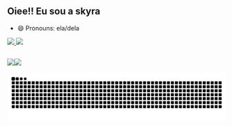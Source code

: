 ## Oiee!! Eu sou a skyra
- 😄 Pronouns: ela/dela

<div>
  <a href="https://beacons.ai/skyra18">
  <img height:"180cm" src="https://github-readme-stats.vercel.app/api?username=skyra18&show_icons=true&theme=rose&include_all_commits=true&count_private=true">
  <img height:"180cm" src="https://github-readme-stats.vercel.app/api/top-langs/?username=skyra18&layout=compact&theme=rose&langs_count=16"/>
</div>

##

<div>
  <a href="mailto:eduarda.alves@aluno.ufabc.edu.br"><img src="https://img.shields.io/badge/Gmail-d6b6b6?style=for-the-badge&logo=gmail&logoColor=8e2837"
  <a href="https://www.linkedin.com/in/mariaeduardacoutinhoalves/" target="_blank"><img src="https://img.shields.io/badge/LinkedIn-8e2837?style=for-the-badge&logo=linkedin&logoColor=d6b6b6" target="_blank"></a>
</div>

![Snake animation](https://github.com//skyra18/skyra18/blob/output/github-contribution-grid-snake.svg)
